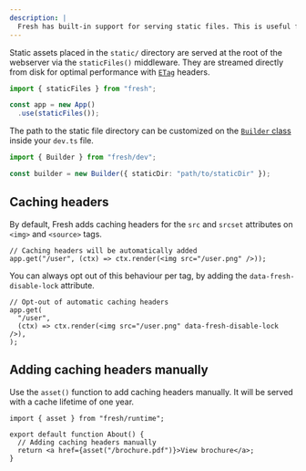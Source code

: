 ```yaml
---
description: |
  Fresh has built-in support for serving static files. This is useful for serving images, CSS, and other static assets.
---
```


Static assets placed in the `static/` directory are served at the root of the
webserver via the `staticFiles()` middleware. They are streamed directly from
disk for optimal performance with
[`ETag`](https://developer.mozilla.org/en-US/docs/Web/HTTP/Reference/Headers/ETag)
headers.

```ts main.ts
import { staticFiles } from "fresh";

const app = new App()
  .use(staticFiles());
```

The path to the static file directory can be customized on the
[`Builder` class](/docs/canary/concepts/builder) inside your `dev.ts` file.

```ts dev.ts
import { Builder } from "fresh/dev";

const builder = new Builder({ staticDir: "path/to/staticDir" });
```

## Caching headers

By default, Fresh adds caching headers for the `src` and `srcset` attributes on
`<img>` and `<source>` tags.

```tsx main.tsx
// Caching headers will be automatically added
app.get("/user", (ctx) => ctx.render(<img src="/user.png" />));
```

You can always opt out of this behaviour per tag, by adding the
`data-fresh-disable-lock` attribute.

```tsx main.tsx
// Opt-out of automatic caching headers
app.get(
  "/user",
  (ctx) => ctx.render(<img src="/user.png" data-fresh-disable-lock />),
);
```

## Adding caching headers manually

Use the `asset()` function to add caching headers manually. It will be served
with a cache lifetime of one year.

```tsx routes/about.tsx
import { asset } from "fresh/runtime";

export default function About() {
  // Adding caching headers manually
  return <a href={asset("/brochure.pdf")}>View brochure</a>;
}
```
